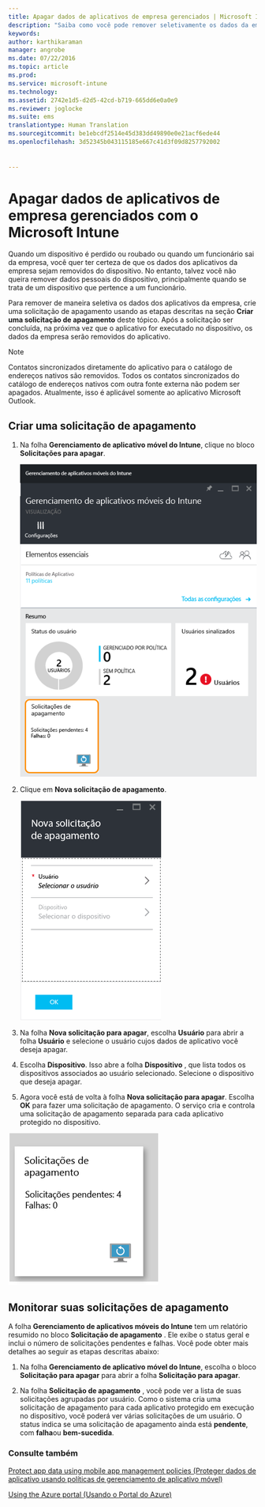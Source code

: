 ```yaml
---
title: Apagar dados de aplicativos de empresa gerenciados | Microsoft Intune
description: "Saiba como você pode remover seletivamente os dados da empresa de dispositivos remotamente."
keywords: 
author: karthikaraman
manager: angrobe
ms.date: 07/22/2016
ms.topic: article
ms.prod: 
ms.service: microsoft-intune
ms.technology: 
ms.assetid: 2742e1d5-d2d5-42cd-b719-665dd6e0a0e9
ms.reviewer: joglocke
ms.suite: ems
translationtype: Human Translation
ms.sourcegitcommit: be1ebcdf2514e45d383dd49890e0e21acf6ede44
ms.openlocfilehash: 3d52345b043115185e667c41d3f09d8257792002


---
```


# Apagar dados de aplicativos de empresa gerenciados com o Microsoft Intune
Quando um dispositivo é perdido ou roubado ou quando um funcionário sai da empresa, você quer ter certeza de que os dados dos aplicativos da empresa sejam removidos do dispositivo. No entanto, talvez você não queira remover dados pessoais do dispositivo, principalmente quando se trata de um dispositivo que pertence a um funcionário.

Para remover de maneira seletiva os dados dos aplicativos da empresa, crie uma solicitação de apagamento usando as etapas descritas na seção **Criar uma solicitação de apagamento** deste tópico.  Após a solicitação ser concluída, na próxima vez que o aplicativo for executado no dispositivo, os dados da empresa serão removidos do aplicativo.
>[!NOTE]
> Contatos sincronizados diretamente do aplicativo para o catálogo de endereços nativos são removidos. Todos os contatos sincronizados do catálogo de endereços nativos com outra fonte externa não podem ser apagados. Atualmente, isso é aplicável somente ao aplicativo Microsoft Outlook.



## Criar uma solicitação de apagamento

1.  Na folha **Gerenciamento de aplicativo móvel do Intune**, clique no bloco **Solicitações para apagar**.

    ![Captura de tela da folha Gerenciamento de aplicativo móvel do Intune com bloco Resumo](../media/AppManagement/AzurePortal_MAM_WipeRequests.png)

2.  Clique em **Nova solicitação de apagamento**.

    ![Captura de tela da folha Nova solicitação para apagar](../media/AppManagement/AzurePortal_MAM_NewWipeRequest.png)

3.  Na folha **Nova solicitação para apagar**, escolha **Usuário** para abrir a folha **Usuário** e selecione o usuário cujos dados de aplicativo você deseja apagar.

4.  Escolha **Dispositivo**.  Isso abre a folha **Dispositivo** , que lista todos os dispositivos associados ao usuário selecionado.  Selecione o dispositivo que deseja apagar.

5.  Agora você está de volta à folha **Nova solicitação para apagar**. Escolha **OK** para fazer uma solicitação de apagamento. O serviço cria e controla uma solicitação de apagamento separada para cada aplicativo protegido no dispositivo.


![Captura de tela do bloco Solicitações para apagar ](../media/AppManagement/AzurePortal_MAM_WipeRequestsSummary.png)

## Monitorar suas solicitações de apagamento
A folha **Gerenciamento de aplicativos móveis do Intune** tem um relatório resumido no bloco **Solicitação de apagamento** .  Ele exibe o status geral e inclui o número de solicitações pendentes e falhas. Você pode obter mais detalhes ao seguir as etapas descritas abaixo:

1.  Na folha **Gerenciamento de aplicativo móvel do Intune**, escolha o bloco **Solicitação para apagar** para abrir a folha **Solicitação para apagar**.

2.  Na folha **Solicitação de apagamento** , você pode ver a lista de suas solicitações agrupadas por usuário.  Como o sistema cria uma solicitação de apagamento para cada aplicativo protegido em execução no dispositivo, você poderá ver várias solicitações de um usuário.  O status indica se uma solicitação de apagamento ainda está **pendente**, com **falha**ou **bem-sucedida**.

### Consulte também
[Protect app data using mobile app management policies (Proteger dados de aplicativo usando políticas de gerenciamento de aplicativo móvel) ](protect-app-data-using-mobile-app-management-policies-with-microsoft-intune.md)

[Using the Azure portal (Usando o Portal do Azure)](azure-portal-for-microsoft-intune-mam-policies.md)



<!--HONumber=Jul16_HO5-->


